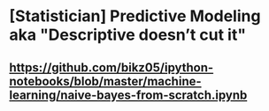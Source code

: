 # [Statistician] Predictive Modeling aka "Descriptive doesn’t cut it"

## https://github.com/bikz05/ipython-notebooks/blob/master/machine-learning/naive-bayes-from-scratch.ipynb
